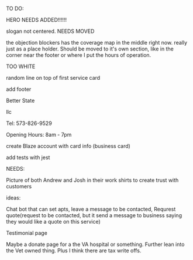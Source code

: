 

TO DO: 

HERO NEEDS ADDED!!!!!!

slogan not centered. NEEDS MOVED

the objection blockers has the coverage map in the middle right now. really just as a place holder. Should be moved to it's own section, like in the corner near the footer or where I put the hours of operation.


TOO WHITE 


random line on top of first service card

add footer

Better State

llc

Tel: 573-826-9529

Opening Hours: 8am - 7pm



create Blaze account with card info (business card) 

add tests with jest

NEEDS:

Picture of both Andrew and Josh in their work shirts to create trust with customers




ideas:



Chat bot that can set apts, leave a message to be contacted, Requrest quote(request to be contacted, but it send a message to business saying they would like a quote on this service) 

Testimonial page

Maybe a donate page for a the VA hospital or something. Further lean into the Vet owned thing. Plus I think there are tax write offs.

